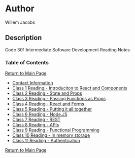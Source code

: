# Author

Willem Jacobs

## Description

Code 301 Intermediate Software Development Reading Notes

### Table of Contents

[Return to Main Page](../README.md)

- [Contact Information](../contact.md)
- [Class 1 Reading - Introduciton to React and Components](class-01.md)
- [Class 2 Reading - State and Props](class-02.md)
- [Class 3 Reading - Passing Functions as Props](class-03.md)
- [Class 4 Reading - React and Forms](class-04.md)
- [Class 5 Reading - Putting it all together](class-05.md)
- [Class 6 Reading - Node.JS](class-06.md)
- [Class 7 Reading - REST](class-07.md)
- [Class 8 Reading - APIs](class-08.md)
- [Class 9 Reading - Functional Programming](class-09.md)
- [Class 10 Reading - In memory storage](class-10.md)
- [Class 11 Reading - Authentication](class-11.md)

[Return to Main Page](../README.md)
